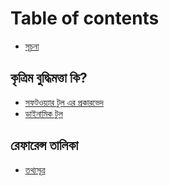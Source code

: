 # Table of contents

* [সূচনা](README.md)

## কৃত্রিম বুদ্ধিমত্তা কি? <a href="#what-is-ai" id="what-is-ai"></a>

* [সফটওয়্যার টুল এর প্রকারভেদ](what-is-ai/undefined.md)
* [ডাইনামিক টুল](what-is-ai/undefined-1.md)

## রেফারেন্স তালিকা <a href="#references" id="references"></a>

* [তথ্যসূত্র](references/undefined.md)
